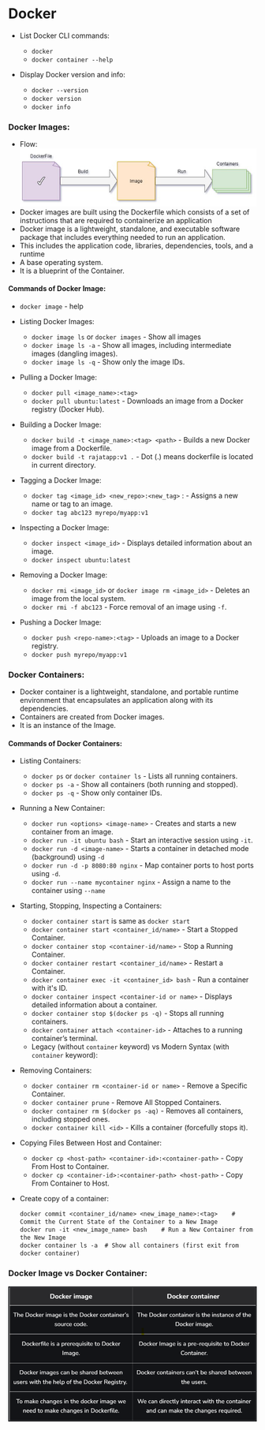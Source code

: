 # Docker

- List Docker CLI commands:
    - `docker`
    - `docker container --help`

- Display Docker version and info:
    - `docker --version`
    - `docker version`
    - `docker info`

### Docker Images:

- Flow:  
    ![alt text](images/image_flow.png)
- Docker images are built using the Dockerfile which consists of a set of instructions that are required to containerize an application
- Docker image is a lightweight, standalone, and executable software package that includes everything needed to run an application.
- This includes the application code, libraries, dependencies, tools, and a runtime
- A base operating system.
- It is a blueprint of the Container.

#### Commands of Docker Image:

- `docker image` - help

- Listing Docker Images:
    - `docker image ls` or `docker images` - Show all images
    - `docker image ls -a` - Show all images, including intermediate images (dangling images).
    - `docker image ls -q` - Show only the image IDs.

- Pulling a Docker Image:
    - `docker pull <image_name>:<tag>`
    - `docker pull ubuntu:latest` - Downloads an image from a Docker registry (Docker Hub).

- Building a Docker Image:
    - `docker build -t <image_name>:<tag> <path>` - Builds a new Docker image from a Dockerfile.
    - `docker build -t rajatapp:v1 .` - Dot (.) means dockerfile is located in current directory.

- Tagging a Docker Image:
    - `docker tag <image_id> <new_repo>:<new_tag>` : - Assigns a new name or tag to an image.
    - `docker tag abc123 myrepo/myapp:v1`

- Inspecting a Docker Image:
    - `docker inspect <image_id>` - Displays detailed information about an image.
    - `docker inspect ubuntu:latest`

- Removing a Docker Image:
    - `docker rmi <image_id>` or `docker image rm <image_id>` - Deletes an image from the local system.
    - `docker rmi -f abc123` - Force removal of an image using `-f`.

- Pushing a Docker Image:
    - `docker push <repo-name>:<tag>` - Uploads an image to a Docker registry.
    - `docker push myrepo/myapp:v1`

### Docker Containers:

- Docker container is a lightweight, standalone, and portable runtime environment that encapsulates an application along with its dependencies.
- Containers are created from Docker images.
- It is an instance of the Image.

#### Commands of Docker Containers:

- Listing Containers:
    - `docker ps` or `docker container ls` - Lists all running containers.
    - `docker ps -a` - Show all containers (both running and stopped).
    - `docker ps -q` - Show only container IDs.

- Running a New Container:
    - `docker run <options> <image-name>` - Creates and starts a new container from an image.
    - `docker run -it ubuntu bash` - Start an interactive session using `-it`.
    - `docker run -d <image-name>` - Starts a container in detached mode (background) using `-d`
    - `docker run -d -p 8080:80 nginx` - Map container ports to host ports using `-d`.
    - `docker run --name mycontainer nginx` - Assign a name to the container using `--name`


- Starting, Stopping, Inspecting a Containers:
    - `docker container start` is same as `docker start`
    - `docker container start <container_id/name>` - Start a Stopped Container.
    - `docker container stop <container-id/name>` - Stop a Running Container.
    - `docker container restart <container_id/name>` - Restart a Container.
    - `docker container exec -it <container_id> bash` - Run a container with it's ID.
    - `docker container inspect <container-id or name>` - Displays detailed information about a container.
    - `docker container stop $(docker ps -q)` - Stops all running containers.
    - `docker container attach <container-id>` -  Attaches to a running container’s terminal.
    - Legacy (without `container` keyword) vs Modern Syntax (with `container` keyword):

- Removing Containers:
    - `docker container rm <container-id or name>` - Remove a Specific Container.
    - `docker container prune` - Remove All Stopped Containers.
    - `docker container rm $(docker ps -aq)` - Removes all containers, including stopped ones.
    - `docker container kill <id>` - Kills a container (forcefully stops it).

- Copying Files Between Host and Container:
    - `docker cp <host-path> <container-id>:<container-path>` - Copy From Host to Container.
    - `docker cp <container-id>:<container-path> <host-path>` - Copy From Container to Host.

- Create copy of a container:
    ```docker
    docker commit <container_id/name> <new_image_name>:<tag>    # Commit the Current State of the Container to a New Image
    docker run -it <new_image_name> bash    # Run a New Container from the New Image
    docker container ls -a  # Show all containers (first exit from docker container)
    ```


### Docker Image vs Docker Container:

![alt text](images/image_vs_container.png)
